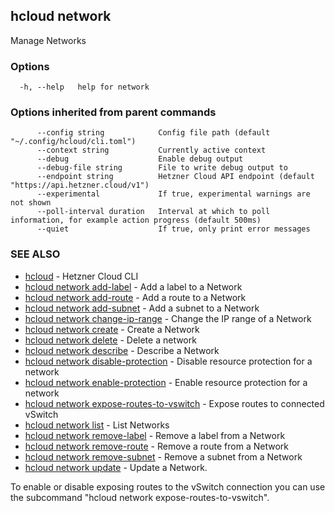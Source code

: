 ## hcloud network

Manage Networks

### Options

```
  -h, --help   help for network
```

### Options inherited from parent commands

```
      --config string            Config file path (default "~/.config/hcloud/cli.toml")
      --context string           Currently active context
      --debug                    Enable debug output
      --debug-file string        File to write debug output to
      --endpoint string          Hetzner Cloud API endpoint (default "https://api.hetzner.cloud/v1")
      --experimental             If true, experimental warnings are not shown
      --poll-interval duration   Interval at which to poll information, for example action progress (default 500ms)
      --quiet                    If true, only print error messages
```

### SEE ALSO

* [hcloud](hcloud.md)	 - Hetzner Cloud CLI
* [hcloud network add-label](hcloud_network_add-label.md)	 - Add a label to a Network
* [hcloud network add-route](hcloud_network_add-route.md)	 - Add a route to a Network
* [hcloud network add-subnet](hcloud_network_add-subnet.md)	 - Add a subnet to a Network
* [hcloud network change-ip-range](hcloud_network_change-ip-range.md)	 - Change the IP range of a Network
* [hcloud network create](hcloud_network_create.md)	 - Create a Network
* [hcloud network delete](hcloud_network_delete.md)	 - Delete a network
* [hcloud network describe](hcloud_network_describe.md)	 - Describe a Network
* [hcloud network disable-protection](hcloud_network_disable-protection.md)	 - Disable resource protection for a network
* [hcloud network enable-protection](hcloud_network_enable-protection.md)	 - Enable resource protection for a network
* [hcloud network expose-routes-to-vswitch](hcloud_network_expose-routes-to-vswitch.md)	 - Expose routes to connected vSwitch
* [hcloud network list](hcloud_network_list.md)	 - List Networks
* [hcloud network remove-label](hcloud_network_remove-label.md)	 - Remove a label from a Network
* [hcloud network remove-route](hcloud_network_remove-route.md)	 - Remove a route from a Network
* [hcloud network remove-subnet](hcloud_network_remove-subnet.md)	 - Remove a subnet from a Network
* [hcloud network update](hcloud_network_update.md)	 - Update a Network.

To enable or disable exposing routes to the vSwitch connection you can use the subcommand "hcloud network expose-routes-to-vswitch".
